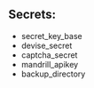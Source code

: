 ## Secrets:

* secret_key_base
* devise_secret
* captcha_secret
* mandrill_apikey
* backup_directory
